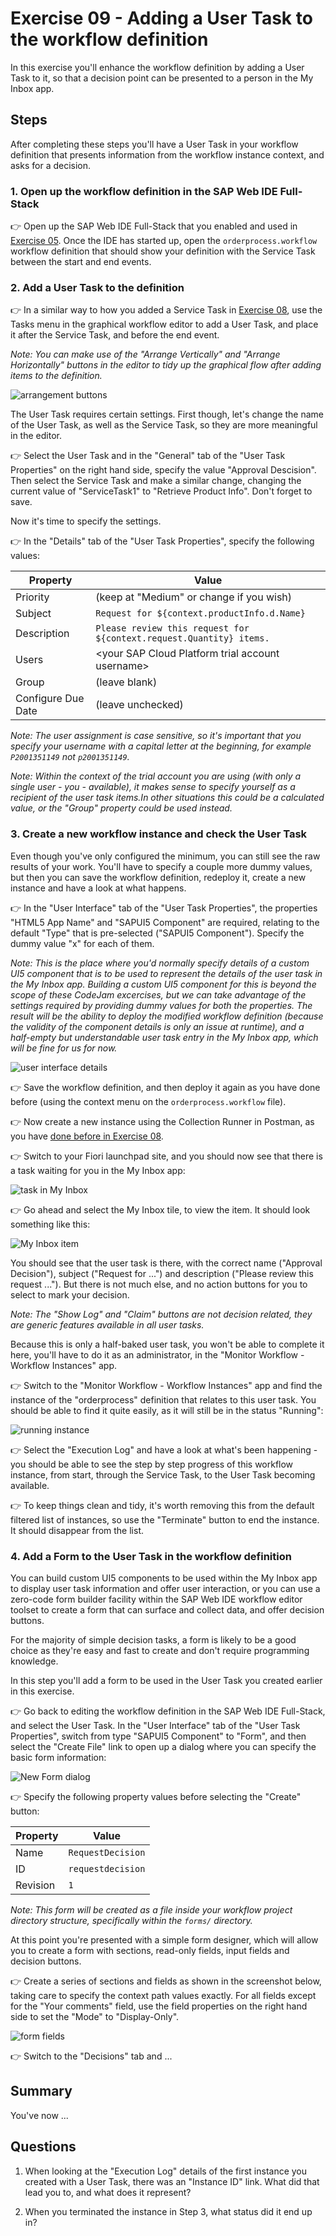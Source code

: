 # Exercise 09 - Adding a User Task to the workflow definition

In this exercise you'll enhance the workflow definition by adding a User Task to it, so that a decision point can be presented to a person in the My Inbox app.

## Steps

After completing these steps you'll have a User Task in your workflow definition that presents information from the workflow instance context, and asks for a decision.

### 1. Open up the workflow definition in the SAP Web IDE Full-Stack

:point_right: Open up the SAP Web IDE Full-Stack that you enabled and used in [Exercise 05](../05). Once the IDE has started up, open the `orderprocess.workflow` workflow definition that should show your definition with the Service Task between the start and end events.

### 2. Add a User Task to the definition

:point_right: In a similar way to how you added a Service Task in [Exercise 08](../08/),  use the Tasks menu in the graphical workflow editor to add a User Task, and place it after the Service Task, and before the end event.

_Note: You can make use of the "Arrange Vertically" and "Arrange Horizontally" buttons in the editor to tidy up the graphical flow after adding items to the definition._

![arrangement buttons](arrangementbuttons.png)

The User Task requires certain settings. First though, let's change the name of the User Task, as well as the Service Task, so they are more meaningful in the editor.

:point_right: Select the User Task and in the "General" tab of the "User Task Properties" on the right hand side, specify the value "Approval Descision". Then select the Service Task and make a similar change, changing the current value of "ServiceTask1" to "Retrieve Product Info". Don't forget to save.

Now it's time to specify the settings.

:point_right: In the "Details" tab of the "User Task Properties", specify the following values:

| Property     | Value          |
| ------------ | -------------- |
| Priority     | (keep at "Medium" or change if you wish) |
| Subject      | `Request for ${context.productInfo.d.Name}` |
| Description  | `Please review this request for ${context.request.Quantity} items.` |
| Users        | \<your SAP Cloud Platform trial account username\> |
| Group        | (leave blank)  |
| Configure Due Date | (leave unchecked) |

_Note: The user assignment is case sensitive, so it's important that you specify your username with a capital letter at the beginning, for example `P2001351149` not `p2001351149`._

_Note: Within the context of the trial account you are using (with only a single user - you - available), it makes sense to specify yourself as a recipient of the user task items.In other situations this could be a calculated value, or the "Group" property could be used instead._

### 3. Create a new workflow instance and check the User Task

Even though you've only configured the minimum, you can still see the raw results of your work. You'll have to specify a couple more dummy values, but then you can save the workflow definition, redeploy it, create a new instance and have a look at what happens.

:point_right: In the "User Interface" tab of the "User Task Properties", the properties "HTML5 App Name" and "SAPUI5 Component" are required, relating to the default "Type" that is pre-selected ("SAPUI5 Component"). Specify the dummy value "x" for each of them.

_Note: This is the place where you'd normally specify details of a custom UI5 component that is to be used to represent the details of the user task in the My Inbox app. Building a custom UI5 component for this is beyond the scope of these CodeJam excercises, but we can take advantage of the settings required by providing dummy values for both the properties. The result will be the ability to deploy the modified workflow definition (because the validity of the component details is only an issue at runtime), and a half-empty but understandable user task entry in the My Inbox app, which will be fine for us for now._

![user interface details](uidetails.png)

:point_right: Save the workflow definition, and then deploy it again as you have done before (using the context menu on the `orderprocess.workflow` file).

:point_right: Now create a new instance using the Collection Runner in Postman, as you have [done before in Exercise 08](../08#4-create-a-new-instance-of-the-workflow-definition).

:point_right: Switch to your Fiori launchpad site, and you should now see that there is a task waiting for you in the My Inbox app:

![task in My Inbox](taskinmyinbox.png)

:point_right: Go ahead and select the My Inbox tile, to view the item. It should look something like this:

![My Inbox item](myinboxitem.png)

You should see that the user task is there, with the correct name ("Approval Decision"),  subject ("Request for ...") and description ("Please review this request ..."). But there is not much else, and no action buttons for you to select to mark your decision.

_Note: The "Show Log" and "Claim" buttons are not decision related, they are generic features available in all user tasks._

Because this is only a half-baked user task, you won't be able to complete it here, you'll have to do it as an administrator, in the "Monitor Workflow - Workflow Instances" app.

:point_right: Switch to the "Monitor Workflow - Workflow Instances" app and find the instance of the "orderprocess" definition that relates to this user task. You should be able to find it quite easily, as it will still be in the status "Running":

![running instance](runninginstance.png)

:point_right: Select the "Execution Log" and have a look at what's been happening - you should be able to see the step by step progress of this workflow instance, from start, through the Service Task, to the User Task becoming available.

:point_right: To keep things clean and tidy, it's worth removing this from the default filtered list of instances, so use the "Terminate" button to end the instance. It should disappear from the list.

### 4. Add a Form to the User Task in the workflow definition

You can build custom UI5 components to be used within the My Inbox app to display user task information and offer user interaction, or you can use a zero-code form builder facility within the SAP Web IDE workflow editor toolset to create a form that can surface and collect data, and offer decision buttons.

For the majority of simple decision tasks, a form is likely to be a good choice as they're easy and fast to create and don't require programming knowledge.

In this step you'll add a form to be used in the User Task you created earlier in this exercise.

:point_right: Go back to editing the workflow definition in the SAP Web IDE Full-Stack, and select the User Task. In the "User Interface" tab of the "User Task Properties", switch from type "SAPUI5 Component" to "Form", and then select the "Create File" link to open up a dialog where you can specify the basic form information:

![New Form dialog](newformdialog.png)

:point_right: Specify the following property values before selecting the "Create" button:

| Property     | Value             |
| ------------ | ----------------- |
| Name         | `RequestDecision` |
| ID           | `requestdecision` |
| Revision     | `1`               |

_Note: This form will be created as a file inside your workflow project directory structure, specifically within the `forms/` directory._

At this point you're presented with a simple form designer, which will allow you to create a form with sections, read-only fields, input fields and decision buttons.

:point_right: Create a series of sections and fields as shown in the screenshot below, taking care to specify the context path values exactly. For all fields except for the "Your comments" field, use the field properties on the right hand side to set the "Mode" to "Display-Only".

![form fields](formfields.png)

:point_right: Switch to the "Decisions" tab and ...




## Summary

You've now ...

## Questions

1. When looking at the "Execution Log" details of the first instance you created with a User Task, there was an "Instance ID" link. What did that lead you to, and what does it represent?

1. When you terminated the instance in Step 3, what status did it end up in?


